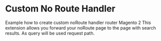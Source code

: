 # Custom No Route Handler
Example how to create custom noRoute handler router Magento 2
This extension allows you forward your noRoute page to the page with search results. 
As query will be used request path.
